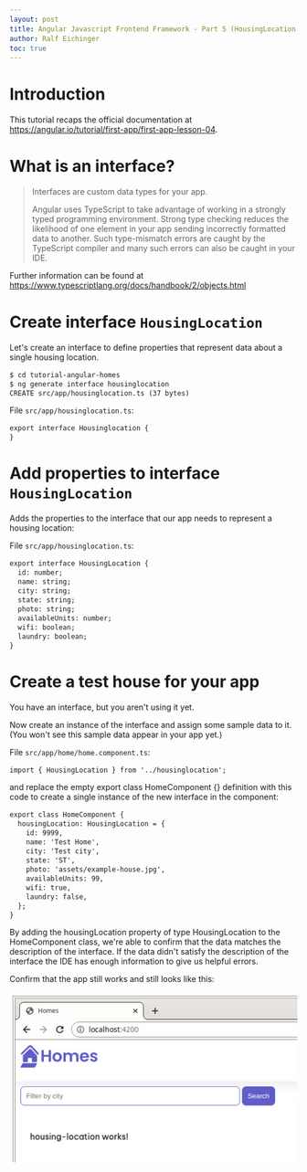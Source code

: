 ```yaml
---
layout: post
title: Angular Javascript Frontend Framework - Part 5 (HousingLocation Interface)
author: Ralf Eichinger
toc: true
---
```



# Introduction

This tutorial recaps the official documentation at <https://angular.io/tutorial/first-app/first-app-lesson-04>.

# What is an interface?

> Interfaces are custom data types for your app.
>
> Angular uses TypeScript to take advantage of working in a strongly typed programming environment. Strong type checking reduces the likelihood of one element in your app sending incorrectly formatted data to another. Such type-mismatch errors are caught by the TypeScript compiler and many such errors can also be caught in your IDE.

Further information can be found at <https://www.typescriptlang.org/docs/handbook/2/objects.html>

# Create interface `HousingLocation`

Let's create an interface to define properties that represent data about a single housing location.

```
$ cd tutorial-angular-homes
$ ng generate interface housinglocation
CREATE src/app/housinglocation.ts (37 bytes)
```

File `src/app/housinglocation.ts`:

```
export interface Housinglocation {
}
```

# Add properties to interface `HousingLocation`

Adds the properties to the interface that our app needs to represent a housing location:

File `src/app/housinglocation.ts`:

```
export interface HousingLocation {
  id: number;
  name: string;
  city: string;
  state: string;
  photo: string;
  availableUnits: number;
  wifi: boolean;
  laundry: boolean;
}
```

# Create a test house for your app

You have an interface, but you aren't using it yet.

Now create an instance of the interface and assign some sample data to it. (You won't see this sample data appear in your app yet.)

File `src/app/home/home.component.ts`:

```
import { HousingLocation } from '../housinglocation';
```

and replace the empty export class HomeComponent {} definition with this code to create a single instance of the new interface in the component:
 
```
export class HomeComponent {
  housingLocation: HousingLocation = {
    id: 9999,
    name: 'Test Home',
    city: 'Test city',
    state: 'ST',
    photo: 'assets/example-house.jpg',
    availableUnits: 99,
    wifi: true,
    laundry: false,
  };
}
```

By adding the housingLocation property of type HousingLocation to the HomeComponent class, we're able to confirm that the data matches the description of the interface. If the data didn't satisfy the description of the interface the IDE has enough information to give us helpful errors.

Confirm that the app still works and still looks like this:

![Homes housing location draft](/assets/topics/development/javascript/angular-homes-03.jpg)